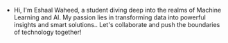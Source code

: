 - Hi, I'm Eshaal Waheed, a student diving deep into the realms of Machine Learning and AI. My passion lies in transforming data into powerful insights and smart solutions.. Let's collaborate and push the boundaries of technology together!



<!---
esha-waheed09/esha-waheed09 is a ✨ special ✨ repository because its `README.md` (this file) appears on your GitHub profile.
You can click the Preview link to take a look at your changes.
--->
